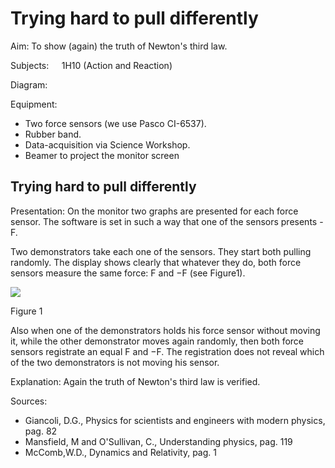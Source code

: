 # Trying hard to pull differently 

Aim: To show (again) the truth of Newton's third law.

Subjects: $\quad 1 \mathrm{H} 10$ (Action and Reaction)

Diagram:

Equipment:

- Two force sensors (we use Pasco CI-6537).
- Rubber band.
- Data-acquisition via Science Workshop.
- Beamer to project the monitor screen


## Trying hard to pull differently

Presentation: On the monitor two graphs are presented for each force sensor. The software is set in such a way that one of the sensors presents - $\mathrm{F}$.

Two demonstrators take each one of the sensors. They start both pulling randomly. The display shows clearly that whatever they do, both force sensors measure the same force: $\mathrm{F}$ and $-\mathrm{F}$ (see Figure1).

![](https://cdn.mathpix.com/cropped/2024_06_24_b674d07c95471556fc60g-2.jpg?height=1000&width=854&top_left_y=663&top_left_x=749)

Figure 1

Also when one of the demonstrators holds his force sensor without moving it, while the other demonstrator moves again randomly, then both force sensors registrate an equal $\mathrm{F}$ and $-\mathrm{F}$. The registration does not reveal which of the two demonstrators is not moving his sensor.

Explanation: Again the truth of Newton's third law is verified.

Sources:

- Giancoli, D.G., Physics for scientists and engineers with modern physics, pag. 82
- Mansfield, M and O'Sullivan, C., Understanding physics, pag. 119
- McComb,W.D., Dynamics and Relativity, pag. 1

